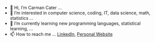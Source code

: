 - 👋 Hi, I’m Carman Cater ...
- 👀 I’m interested in computer science, coding, IT, data science, math, statistics ...
- 🌱 I’m currently learning new programming languages, statistical learning, ...
- 📫 How to reach me ... [LinkedIn](https://www.linkedin.com/in/carmancater/), [Personal Website](https://carmancater.github.io/)
